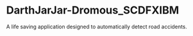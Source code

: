 # DarthJarJar-Dromous_SCDFXIBM
A life saving application designed to automatically detect road accidents.
